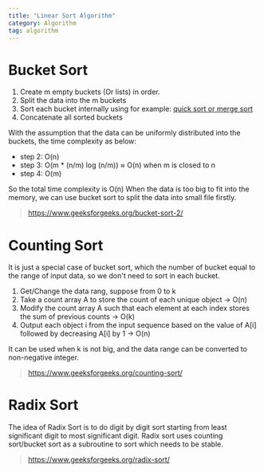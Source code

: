 ```yaml
---
title: "Linear Sort Algorithm"
category: Algorithm
tag: algorithm
---
```

# Bucket Sort #
 1. Create m empty buckets (Or lists) in order.
 2. Split the data into the m buckets
 3. Sort each bucket internally using for example: [quick sort or merge sort](https://blog.csdn.net/weixin_42909055/article/details/97289674)
 4. Concatenate all sorted buckets

With the assumption that the data can be uniformly distributed into the buckets, the time complexity as below:
- step 2: O(n)
- step 3: O(m * (n/m) log (n/m)) ≈ O(n) when m is closed to n
- step 4: O(m)

So the total time complexity is O(n)
When the data is too big to fit into the memory, we can use bucket sort to split the data into small file firstly.
> https://www.geeksforgeeks.org/bucket-sort-2/

# Counting Sort #
It is just a special case of bucket sort, which the number of bucket equal to the range of input data, so we don't need to sort in each bucket.
1. Get/Change the data rang, suppose from 0 to k
2. Take a count array A to store the count of each unique object -> O(n)
3. Modify the count array A such that each element at each index stores the sum of previous counts -> O(k)
4. Output each object i from the input sequence based on the value of A[i] followed by decreasing A[i] by 1 -> O(n)

It can be used when k is not big, and the data range can be converted to non-negative integer.

> https://www.geeksforgeeks.org/counting-sort/
# Radix Sort #
The idea of Radix Sort is to do digit by digit sort starting from least significant digit to most significant digit. Radix sort uses counting sort/bucket sort as a subroutine to sort which needs to be stable.
> https://www.geeksforgeeks.org/radix-sort/

